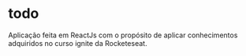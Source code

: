 # todo 

Aplicação feita em ReactJs com o propósito de aplicar conhecimentos 
adquiridos no curso ignite da Rocketeseat.